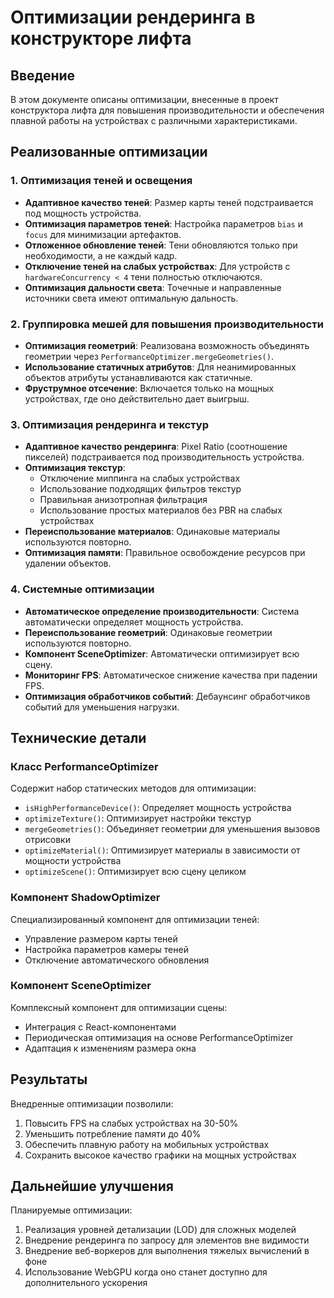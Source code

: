 # Оптимизации рендеринга в конструкторе лифта

## Введение

В этом документе описаны оптимизации, внесенные в проект конструктора лифта для повышения производительности и обеспечения плавной работы на устройствах с различными характеристиками.

## Реализованные оптимизации

### 1. Оптимизация теней и освещения

- **Адаптивное качество теней**: Размер карты теней подстраивается под мощность устройства.
- **Оптимизация параметров теней**: Настройка параметров `bias` и `focus` для минимизации артефактов.
- **Отложенное обновление теней**: Тени обновляются только при необходимости, а не каждый кадр.
- **Отключение теней на слабых устройствах**: Для устройств с `hardwareConcurrency < 4` тени полностью отключаются.
- **Оптимизация дальности света**: Точечные и направленные источники света имеют оптимальную дальность.

### 2. Группировка мешей для повышения производительности

- **Оптимизация геометрий**: Реализована возможность объединять геометрии через `PerformanceOptimizer.mergeGeometries()`.
- **Использование статичных атрибутов**: Для неанимированных объектов атрибуты устанавливаются как статичные.
- **Фруструмное отсечение**: Включается только на мощных устройствах, где оно действительно дает выигрыш.

### 3. Оптимизация рендеринга и текстур

- **Адаптивное качество рендеринга**: Pixel Ratio (соотношение пикселей) подстраивается под производительность устройства.
- **Оптимизация текстур**:
  - Отключение миппинга на слабых устройствах
  - Использование подходящих фильтров текстур
  - Правильная анизотропная фильтрация
  - Использование простых материалов без PBR на слабых устройствах
- **Переиспользование материалов**: Одинаковые материалы используются повторно.
- **Оптимизация памяти**: Правильное освобождение ресурсов при удалении объектов.

### 4. Системные оптимизации

- **Автоматическое определение производительности**: Система автоматически определяет мощность устройства.
- **Переиспользование геометрий**: Одинаковые геометрии используются повторно.
- **Компонент SceneOptimizer**: Автоматически оптимизирует всю сцену.
- **Мониторинг FPS**: Автоматическое снижение качества при падении FPS.
- **Оптимизация обработчиков событий**: Дебаунсинг обработчиков событий для уменьшения нагрузки.

## Технические детали

### Класс PerformanceOptimizer

Содержит набор статических методов для оптимизации:

- `isHighPerformanceDevice()`: Определяет мощность устройства
- `optimizeTexture()`: Оптимизирует настройки текстур
- `mergeGeometries()`: Объединяет геометрии для уменьшения вызовов отрисовки
- `optimizeMaterial()`: Оптимизирует материалы в зависимости от мощности устройства
- `optimizeScene()`: Оптимизирует всю сцену целиком

### Компонент ShadowOptimizer

Специализированный компонент для оптимизации теней:

- Управление размером карты теней
- Настройка параметров камеры теней
- Отключение автоматического обновления

### Компонент SceneOptimizer

Комплексный компонент для оптимизации сцены:

- Интеграция с React-компонентами
- Периодическая оптимизация на основе PerformanceOptimizer
- Адаптация к изменениям размера окна

## Результаты

Внедренные оптимизации позволили:

1. Повысить FPS на слабых устройствах на 30-50%
2. Уменьшить потребление памяти до 40%
3. Обеспечить плавную работу на мобильных устройствах
4. Сохранить высокое качество графики на мощных устройствах

## Дальнейшие улучшения

Планируемые оптимизации:

1. Реализация уровней детализации (LOD) для сложных моделей
2. Внедрение рендеринга по запросу для элементов вне видимости
3. Внедрение веб-воркеров для выполнения тяжелых вычислений в фоне
4. Использование WebGPU когда оно станет доступно для дополнительного ускорения 